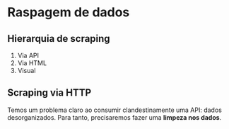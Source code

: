 # Raspagem de dados
## Hierarquia de scraping
1. Via API
2. Via HTML
3. Visual

## Scraping via HTTP
Temos um problema claro ao consumir clandestinamente uma API: dados desorganizados. Para tanto, precisaremos fazer uma **limpeza nos dados**.
